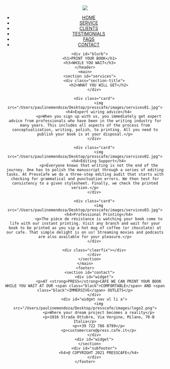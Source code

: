 <!DOCTYPE html>
<html>
<head>
	<meta charset="utf-8">
	<meta name="viewport" content="width=device-width, initial-scale=1">
	<title>PressCafe</title>
	<link rel="preconnect" href="https://fonts.googleapis.com">
	<link rel="preconnect" href="https://fonts.gstatic.com" crossorigin>
	<link href="https://fonts.googleapis.com/css2?family=Lora&family=Open+Sans:wght@800&display=swap" rel="stylesheet">
	<link rel="stylesheet" type="text/css" href="style.css">
</head>
<body>
	<header>
		<img src="/Users/paulinemendoza/Desktop/presscafe/images/logo.png">
		<nav>
			<ul>
				<li><a href="index.html">HOME</a></li>
				<li><a href="services.html">SERVICE</a></li>
				<li><a href="clients.html">CLIENTS</a></li>
				<li><a href="testimonials.html">TESTIMONIALS</a></li>
				<li><a href="faqs.html">FAQS</a></li>
				<li><a href="contact.html">CONTACT</a></li>
				<div class="clearfix"></div>
			</ul>
		</nav>

		<div id="blurb">
		<h1>PRINT YOUR BOOK</h1>
		<h3>WHILE YOU WAIT</h3>
	</header>
	<main>
		<section id="services">
			<div class="section-title">
				<h2>WHAT YOU WILL GET</h2>
			</div>

			<div class="card">
				<img src="/Users/paulinemendoza/Desktop/presscafe/images/services01.jpg">
				<h4>Expert wiring advice</h4>
				<p>When you sign up with us, you immediately get expert advice from professionals who have been in the writing industry for many years. This includes all aspects of the process from conceptualization, writing, polish, to printing. All you need to publish your book is at your disposal.</p>
			</div>

			<div class="card">
				<img src="/Users/paulinemendoza/Desktop/presscafe/images/services02.jpg">
				<h4>Editing Support</h4>
				<p>Everyone knows that writing is not the end of the journey. One has to polish the manuscript through a series of editing tasks. At PressCafe we do a three-step editing audit that starts with checking for grammatical and punctuation errors. We then test for consistency to a given stylesheet. Finally, we check the printed version.</p>
			</div>

			<div class="card">
				<img src="/Users/paulinemendoza/Desktop/presscafe/images/services03.jpg">
				<h4>Professional Printing</h4>
				<p>The pièce de résistance is watching your book come to life with our instant printing. Visit any branch and wait for your book to be printed as you sip a hot mug of coffee (or chocolate) at our cafe. That simple delight is on us! Streaming movies and podcasts are also available for your pleasure.</p>
			</div>

			<div class="clearfix"></div>
			</div>
		</section>
	</main>
	<footer>
		<section id="contact">
			<div id="widget">
				<p>AT <strong>PRESS</strong>CAFE WE CAN PRINT YOUR BOOK WHILE YOU WAIT AT OUR <span class="black">COMFORTABLE</span> AND <span class="black">IMMERSIVE</span> OUTLETS</p>
			</div>
			<div id="widget nav ul li a">
				<img src="/Users/paulinemendoza/Desktop/presscafe/images/logo2.png">
				<p>Where your dream project becomes a reality</p>
				<p>1016 Strada Ottubre, Via Vergine, Milano, 70-B Italia</p>
				<p>+39 722 786 8799</p>
				<p>customercare@press.cafe.it</p>
			</div>
			<div id="widget">
		</section>
			<div id="subfooter">
				<h4>@ COPYRIGHT 2021 PRESSCAFE</h4>
			</div>
	</footer>
</body>
</html>
